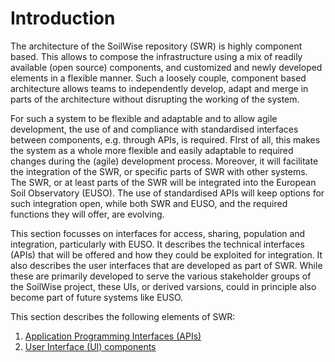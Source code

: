 # Introduction

The architecture of the SoilWise repository (SWR) is highly component based. This allows to compose the infrastructure using a mix of readily available (open source) components, and customized and newly developed elements in a flexible manner. Such a loosely couple, component based architecture allows teams to independently develop, adapt and merge in parts of the architecture without disrupting the working of the system. 

For such a system to be flexible and adaptable and to allow agile development, the use of and compliance with standardised interfaces between components, e.g. through APIs, is required. FIrst of all, this makes the system as a whole more flexible and easily adaptable to required changes during the (agile) development process. Moreover, it will facilitate the integration of the SWR, or specific parts of SWR with other systems. The SWR, or at least parts of the SWR will be integrated into the European Soil Observatory (EUSO). The use of standardised APIs will keep options for such integration open, while both SWR and EUSO, and the required functions they will offer, are evolving.

This section focusses on interfaces for access, sharing, population and integration, particularly with EUSO. It describes the technical interfaces (APIs) that will be offered and how they could be exploited for integration. It also describes the user interfaces that are developed as part of SWR. While these are primarily developed to serve the various stakeholder groups of the SoilWise project, these UIs, or derived varsions, could in principle also become part of future systems like EUSO.

This section describes the following elements of SWR:

1. [Application Programming Interfaces (APIs)](apis.md)
2. [User Interface (UI) components](UIs.md)
